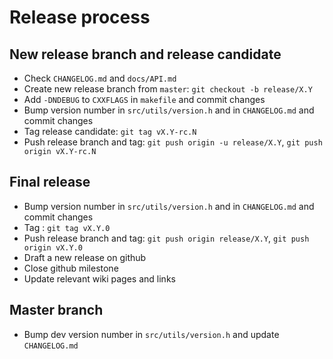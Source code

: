 # Release process

## New release branch and release candidate

- Check `CHANGELOG.md` and `docs/API.md`
- Create new release branch from `master`: `git checkout -b release/X.Y`
- Add `-DNDEBUG` to `CXXFLAGS` in `makefile` and commit changes
- Bump version number in `src/utils/version.h` and in `CHANGELOG.md`
  and commit changes
- Tag release candidate: `git tag vX.Y-rc.N`
- Push release branch and tag: `git push origin -u release/X.Y`, `git push origin vX.Y-rc.N`

## Final release

- Bump version number in `src/utils/version.h` and in `CHANGELOG.md`
  and commit changes
- Tag : `git tag vX.Y.0`
- Push release branch and tag: `git push origin release/X.Y`, `git push origin vX.Y.0`
- Draft a new release on github
- Close github milestone
- Update relevant wiki pages and links

## Master branch

- Bump dev version number in `src/utils/version.h` and update `CHANGELOG.md`


